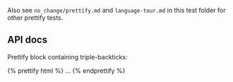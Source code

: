 Also see `no_change/prettify.md` and `language-tour.md` in this test folder for
other prettify tests.

## API docs

Prettify block containing triple-backticks:

<?code-excerpt "backticks_in_api_doc.dart">
{% prettify html %}
...
{% endprettify %}
